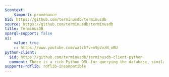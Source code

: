 ```yaml
---
$context:
    $import: provenance
$id: https://github.com/terminusdb/terminusdb
source: https://github.com/terminusdb/terminusdb
title: TerminusDB
sparql-support: false
ui:
    value: true
    ⇐: https://www.youtube.com/watch?v=m5pVvzN_oBU
python-client:
  $id: https://github.com/terminusdb/terminusdb-client-python
  comment: There is a rich Python DSL for querying the database, similar to what I would want to see for SPARQL.
supports-rdflib: rdflib-incompatible
---
```

